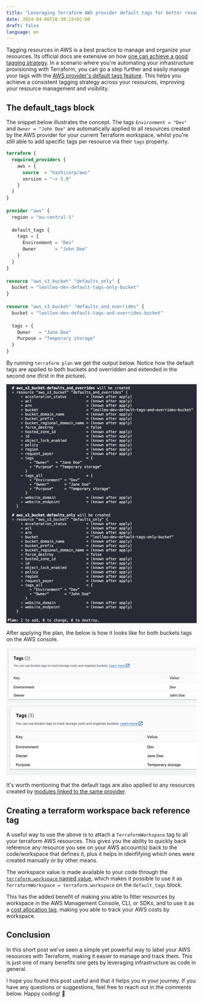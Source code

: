 ```yaml
---
title: "Leveraging Terraform AWS provider default tags for better resource management"
date: 2024-04-06T16:38:23+02:00
draft: false
language: en
---
```


Tagging resources in AWS is a best practice to manage and organize your resources. Its official docs are extensive on how [one can achieve a good tagging strategy](https://docs.aws.amazon.com/whitepapers/latest/tagging-best-practices/tagging-best-practices.html). In a scenario where you're automating your infrastructure provisioning with Terraform, you can go a step further and easily manage your tags with the [AWS provider's default tags feature](https://www.hashicorp.com/blog/default-tags-in-the-terraform-aws-provider). This helps you achieve a consistent tagging strategy across your resources, improving your resource management and visibility.

## The default_tags block

The snippet below illustrates the concept. The tags `Environment = "Dev"` and `Owner = "John Doe"` are automatically applied to all resources created by the AWS provider for your current Terraform workspace, whilst you're still able to add specific tags per resource via their `tags` property.

```terraform
terraform {
  required_providers {
    aws = {
      source  = "hashicorp/aws"
      version = "~> 5.0"
    }
  }
}

provider "aws" {
  region = "eu-central-1"

  default_tags {
    tags = {
      Environment = "Dev"
      Owner       = "John Doe"
    }
  }
}

resource "aws_s3_bucket" "defaults_only" {
  bucket = "leolleo-dev-default-tags-only-bucket"
}

resource "aws_s3_bucket" "defaults_and_overrides" {
  bucket = "leolleo-dev-default-tags-and-overrides-bucket"

  tags = {
    Owner   = "Jane Doe"
    Purpose = "Temporary storage"
  }
}

```

By running `terraform plan` we get the output below. Notice how the default tags are applied to both buckets and overridden and extended in the second one (first in the picture).

[![Terraform plan output](terraform-plan.png)](terraform-plan.png)

After applying the plan, the below is how it looks like for both buckets tags on the AWS console.

[![AWS Management Console default tags](aws-console-tags-defaults.png)](aws-console-tags-defaults.png)
[![AWS Management Console overriden and extra tags](aws-console-tags-overriden-extra.png)](aws-console-tags-overriden-extra.png)

It's worth mentioning that the default tags are also applied to any resources created by [modules linked to the same provider](https://developer.hashicorp.com/terraform/language/modules/develop/providers).

## Creating a terraform workspace back reference tag

A useful way to use the above is to attach a `TerraformWorkspace` tag to all your terraform AWS resources. This gives you the ability to quickly back reference any resource you see on your AWS account(s) back to the code/workspace that defines it, plus it helps in idenfifying which ones were created manually or by other means.

The workspace value is made available to your code through the [`terraform.workspace` named value](https://developer.hashicorp.com/terraform/language/expressions/references#terraform-workspace), which makes it possible to use it as `TerraformWorkspace = terraform.workspace` on the `default_tags` block.

This has the added benefit of making you able to filter resources by workspace in the AWS Management Console, CLI, or SDKs, and to use it as a [cost allocation tag](https://docs.aws.amazon.com/awsaccountbilling/latest/aboutv2/cost-alloc-tags.html), making you able to track your AWS costs by workspace.

## Conclusion

In this short post we've seen a simple yet powerful way to label your AWS resources with Terraform, making it easier to manage and track them. This is just one of many benefits one gets by leveraging infrastructure as code in general.

I hope you found this post useful and that it helps you in your journey. If you have any questions or suggestions, feel free to reach out in the comments below. Happy coding! 🚀
